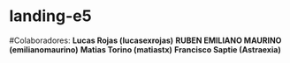 # landing-e5

#Colaboradores:
  **Lucas Rojas (lucasexrojas)**
  **RUBEN EMILIANO MAURINO (emilianomaurino)**
  **Matias Torino (matiastx)**
  **Francisco Saptie (Astraexia)**
